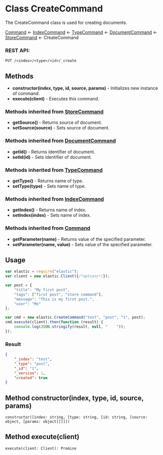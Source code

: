 # Class CreateCommand

The CreateCommand class is used for creating documents.

[Command](command.md) ← [IndexCommand](index_command.md) ← [TypeCommand](type_command.md) ←
[DocumentCommand](document_command.md) ← [StoreCommand](store_command.md) ← CreateCommand

### REST API:
```
PUT /<index>/<type>/<id>/_create
```

## Methods
* **constructor(index, type, id, source, params)** - Initializes new instance of command.
* **execute(client)** - Executes this command.

### Methods inherited from [StoreCommand](store_command.md)
* **getSource()** - Returns source of document.
* **setSource(source)** - Sets source of document.

### Methods inherited from [DocumentCommand](document_command.md)
* **getId()** - Returns identifier of document.
* **setId(id)** - Sets identifier of document.

### Methods inherited from [TypeCommand](type_command.md)
* **getType()** - Returns name of type.
* **setType(type)** - Sets name of type.

### Methods inherited from [IndexCommand](index_command.md)
* **getIndex()** - Returns name of index.
* **setIndex(index)** - Sets name of index.

### Methods inherited from [Command](command.md)
* **getParameter(name)** - Returns value of the specified parameter.
* **setParameter(name, value)** - Sets value of the specified parameter.

## Usage
```javascript
var elastic = require("elastic");
var client = new elastic.Client({/*options*/});

var post = {
    "title": "My first post",
    "tags": ["first post", "store command"],
    "message": "This is my first post.",
    "user": "Me"
};

var cmd = new elastic.CreateCommand("test", "post", "1", post);
cmd.execute(client).then(function (result) {
    console.log(JSON.stringify(result, null, "    "));
});
```

### Result
```json
{
    "_index": "test",
    "_type": "post",
    "_id": "1",
    "_version": 1,
    "created": true
}
```

## Method constructor(index, type, id, source, params)
```
constructor([index: string, [type: string, [id: string, [source: object, [params: object]]]]])
```

## Method execute(client)
```
execute(client: Client): Promise
```
